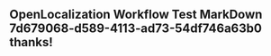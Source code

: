 <properties
ms.topic="hero-topic1"
ms.test1="hero-topic"
ms.test2="test"/>

## OpenLocalization Workflow Test MarkDown 7d679068-d589-4113-ad73-54df746a63b0 thanks!
